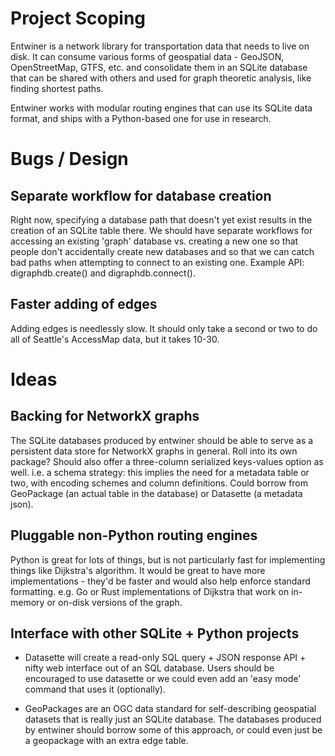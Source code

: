 # Project Scoping

Entwiner is a network library for transportation data that needs to live on disk. It
can consume various forms of geospatial data - GeoJSON, OpenStreetMap, GTFS, etc. and
consolidate them in an SQLite database that can be shared with others and used for
graph theoretic analysis, like finding shortest paths.

Entwiner works with modular routing engines that can use its SQLite data format, and
ships with a Python-based one for use in research.

# Bugs / Design

## Separate workflow for database creation
Right now, specifying a database path that doesn't yet exist results in the creation of
an SQLite table there. We should have separate workflows for accessing an existing
'graph' database vs. creating a new one so that people don't accidentally create new
databases and so that we can catch bad paths when attempting to connect to an existing
one. Example API: digraphdb.create() and digraphdb.connect().

## Faster adding of edges
Adding edges is needlessly slow. It should only take a second or two to do all of
Seattle's AccessMap data, but it takes 10-30.

# Ideas

## Backing for NetworkX graphs

The SQLite databases produced by entwiner should be able to serve as a persistent data
store for NetworkX graphs in general. Roll into its own package? Should also offer a
three-column serialized keys-values option as well. i.e. a schema strategy: this
implies the need for a metadata table or two, with encoding schemes and column
definitions. Could borrow from GeoPackage (an actual table in the database) or
Datasette (a metadata json).

## Pluggable non-Python routing engines

Python is great for lots of things, but is not particularly fast for implementing
things like Dijkstra's algorithm. It would be great to have more implementations -
they'd be faster and would also help enforce standard formatting. e.g. Go or Rust
implementations of Dijkstra that work on in-memory or on-disk versions of the graph.

## Interface with other SQLite + Python projects

- Datasette will create a read-only SQL query + JSON response API + nifty web
  interface out of an SQL database. Users should be encouraged to use datasette or
  we could even add an 'easy mode' command that uses it (optionally).

- GeoPackages are an OGC data standard for self-describing geospatial datasets that is
  really just an SQLite database. The databases produced by entwiner should borrow
  some of this approach, or could even just be a geopackage with an extra edge table.
